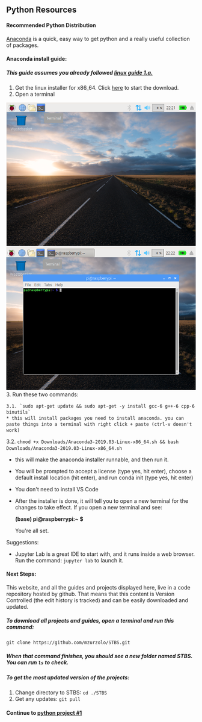 ## Python Resources

#### Recommended Python Distribution
[Anaconda](https://www.anaconda.com/distribution/) is a quick, easy way to get python and a really useful collection of packages.

#### Anaconda install guide:
##### This guide assumes you already followed [linux guide 1.a.](../Linux/README.md)
1. Get the linux installer for x86_64. Click [here](https://repo.anaconda.com/archive/Anaconda3-2019.03-Linux-x86_64.sh) to start the download.
2. Open a terminal

![terminal](Pictures/terminal.png)
![terminal2](Pictures/terminal2.png)
3. Run these two commands:

    3.1. `sudo apt-get update && sudo apt-get -y install gcc-6 g++-6 cpp-6 binutils`
    * this will install packages you need to install anaconda. you can paste things into a terminal with right click + paste (ctrl-v doesn't work)

  3.2. `chmod +x Downloads/Anaconda3-2019.03-Linux-x86_64.sh && bash Downloads/Anaconda3-2019.03-Linux-x86_64.sh`
  * this will make the anaconda installer runnable, and then run it.
  * You will be prompted to accept a license (type yes, hit enter), choose a default install location (hit enter),  and run conda init (type yes, hit enter)
  * You don't need to install VS Code
  * After the installer is done, it will tell you to open a new terminal for the changes to take effect. If you open a new terminal and see:

    __(base) pi@raspberrypi:~ $__

    You're all set.

Suggestions:
* Jupyter Lab is a great IDE to start with, and it runs inside a web browser. Run the command: `jupyter lab` to launch it.

#### Next Steps:

This website, and all the guides and projects displayed here, live in a code repository hosted by github. That means that this content is Version Controlled (the edit history is tracked) and can be easily downloaded and updated.

##### To download all projects and guides, open a terminal and run this command:
`git clone https://github.com/mzurzolo/STBS.git`

##### When that command finishes, you should see a new folder named STBS. You can run `ls` to check.
##### To get the most updated version of the projects:
1. Change directory to STBS: `cd ./STBS`
2. Get any updates: `git pull`

#### Continue to [python project #1](Projects/project1/README.md)
